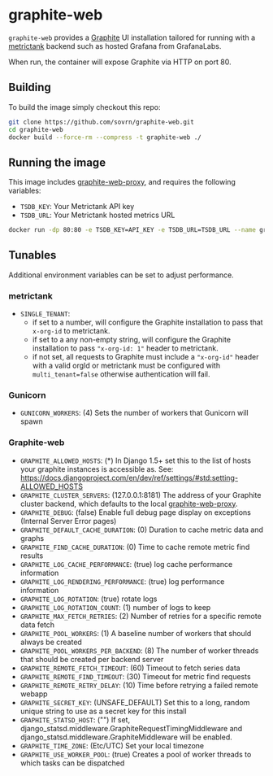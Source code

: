 # graphite-web

`graphite-web` provides a [Graphite](https://graphiteapp.org/) UI installation tailored for running with a [metrictank](https://github.com/raintank/metrictank) backend such as hosted Grafana from GrafanaLabs.

When run, the container will expose Graphite via HTTP on port 80.

## Building

To build the image simply checkout this repo:

```bash
git clone https://github.com/sovrn/graphite-web.git
cd graphite-web
docker build --force-rm --compress -t graphite-web ./
```

## Running the image

This image includes [graphite-web-proxy](https://github.com/raintank/graphite-web-proxy), and requires the following variables:

- `TSDB_KEY`: Your Metrictank API key
- `TSDB_URL`: Your Metrictank hosted metrics URL

```bash
docker run -dp 80:80 -e TSDB_KEY=API_KEY -e TSDB_URL=TSDB_URL --name graphite-web graphite-web
```

## Tunables

Additional environment variables can be set to adjust performance.

### metrictank

- `SINGLE_TENANT`:
  - if set to a number, will configure the Graphite installation to pass that `x-org-id` to metrictank.
  - if set to a any non-empty string, will configure the Graphite installation to pass  `"x-org-id: 1"` header to metrictank.
  - if not set, all requests to Graphite must include a `"x-org-id"` header with a valid orgId or metrictank must be configured with `multi_tenant=false` otherwise authentication will fail.

### Gunicorn

- `GUNICORN_WORKERS`: (4) Sets the number of workers that Gunicorn will spawn

### Graphite-web

- `GRAPHITE_ALLOWED_HOSTS`: (*) In Django 1.5+ set this to the list of hosts your graphite instances is accessible as. See: <https://docs.djangoproject.com/en/dev/ref/settings/#std:setting-ALLOWED_HOSTS>
- `GRAPHITE_CLUSTER_SERVERS`: (127.0.0.1:8181) The address of your Graphite cluster backend, which defaults to the local [graphite-web-proxy](https://github.com/raintank/graphite-web-proxy).
- `GRAPHITE_DEBUG`: (false) Enable full debug page display on exceptions (Internal Server Error pages)
- `GRAPHITE_DEFAULT_CACHE_DURATION`: (0) Duration to cache metric data and graphs
- `GRAPHITE_FIND_CACHE_DURATION`: (0) Time to cache remote metric find results
- `GRAPHITE_LOG_CACHE_PERFORMANCE`: (true) log cache performance information
- `GRAPHITE_LOG_RENDERING_PERFORMANCE`: (true) log performance information
- `GRAPHITE_LOG_ROTATION`: (true) rotate logs
- `GRAPHITE_LOG_ROTATION_COUNT`: (1) number of logs to keep
- `GRAPHITE_MAX_FETCH_RETRIES`: (2) Number of retries for a specific remote data fetch
- `GRAPHITE_POOL_WORKERS`: (1) A baseline number of workers that should always be created
- `GRAPHITE_POOL_WORKERS_PER_BACKEND`: (8) The number of worker threads that should be created per backend server
- `GRAPHITE_REMOTE_FETCH_TIMEOUT`: (60) Timeout to fetch series data
- `GRAPHITE_REMOTE_FIND_TIMEOUT`: (30) Timeout for metric find requests
- `GRAPHITE_REMOTE_RETRY_DELAY`: (10) Time before retrying a failed remote webapp
- `GRAPHITE_SECRET_KEY`: (UNSAFE_DEFAULT)  Set this to a long, random unique string to use as a secret key for this install
- `GRAPHITE_STATSD_HOST`: ("") If set, django_statsd.middleware.GraphiteRequestTimingMiddleware and django_statsd.middleware.GraphiteMiddleware will be enabled.
- `GRAPHITE_TIME_ZONE`: (Etc/UTC) Set your local timezone
- `GRAPHITE_USE_WORKER_POOL`: (true) Creates a pool of worker threads to which tasks can be dispatched
